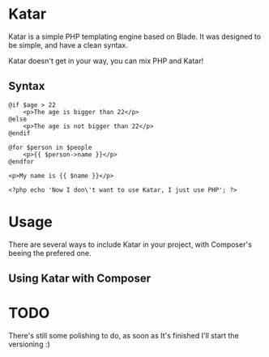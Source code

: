 # Katar
Katar is a simple PHP templating engine based on Blade. It was designed to
be simple, and have a clean syntax.

Katar doesn't get in your way, you can mix PHP and Katar! 

## Syntax

    @if $age > 22
        <p>The age is bigger than 22</p>
    @else
        <p>The age is not bigger than 22</p>
    @endif

    @for $person in $people
        <p>{{ $person->name }}</p>
    @endfor

    <p>My name is {{ $name }}</p>

    <?php echo 'Now I don\'t want to use Katar, I just use PHP'; ?>

# Usage

There are several ways to include Katar in your project, with Composer's beeing
the prefered one.

## Using Katar with Composer

# TODO
There's still some polishing to do, as soon as It's finished I'll start the
versioning :)
